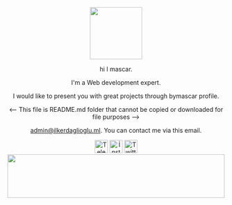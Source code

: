 <div align="center"><img src="https://i.hizliresim.com/8pzu2da.gif" widht="120" height="120"></img>
</div>
<div align="center"><p>hi I mascar. 

 I'm a Web development expert. 

 I would like to present you with great projects through bymascar profile. 

<-- This file is README.md folder that cannot be copied or downloaded for file purposes -->

  admin@ilkerdaglioglu.ml. You can contact me via this email.



</p> </div>
<div align="center">
<a target="_blank" a href="https://t.me/mascar"><img src="https://i.hizliresim.com/b98g9ni.png" alt="Telegram" size="10" height="30"></img></a>
<a target="_blank" a href="https://instagram.com/masc1x">
<img src="https://i.hizliresim.com/7jl0wov.png" alt="İnstagram" size="10" height="30"></img></a>
 <a target="_blank" a href="https://twitter.com/CyberTrk2">
<img src="https://i.hizliresim.com/7jcmoei.png" alt="Twitter" size="10" height="30"></img></a> </div>  

<div align="center">
<img src="https://i.hizliresim.com/otrep5j.jpeg" width="500" height="100" ></img></div>



    

 
     

                                                                                           
 





     

 









